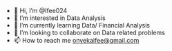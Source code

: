 - 👋 Hi, I’m @Ifee024
- 👀 I’m interested in Data Analysis
- 🌱 I’m currently learning Data/ Financial Analysis
- 💞️ I’m looking to collaborate on Data related problems
- 📫 How to reach me onyekaifee@gmail.com

<!---
Ifee024/Ifee024 is a ✨ special ✨ repository because its `README.md` (this file) appears on your GitHub profile.
You can click the Preview link to take a look at your changes.
--->
